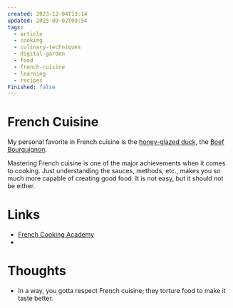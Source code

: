 ```yaml
---
created: 2023-12-04T13:14
updated: 2025-09-02T09:54
tags:
  - article
  - cooking
  - culinary-techniques
  - digital-garden
  - food
  - french-cuisine
  - learning
  - recipes
Finished: false
---
```

# French Cuisine
My personal favorite in French cuisine is the [honey-glazed duck](https://www.youtube.com/watch?v=LsIcy3F33CE&t=141s), the [Boef Bourguignon](https://www.youtube.com/watch?v=8DCw_eR_iPA). 

Mastering French cuisine is one of the major achievements when it comes to cooking. Just understanding the sauces, methods, etc., makes you so much more capable of creating good food. It is not easy, but it should not be either. 

# Links
- [French Cooking Academy](https://www.youtube.com/@FrenchCookingAcademy)
- 

# Thoughts 
- In a way, you gotta respect French cuisine; they torture food to make it taste better.


